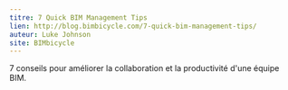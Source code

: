 ```yaml
---
titre: 7 Quick BIM Management Tips
lien: http://blog.bimbicycle.com/7-quick-bim-management-tips/
auteur: Luke Johnson
site: BIMbicycle
---
```


7 conseils pour améliorer la collaboration et la productivité d'une équipe BIM.
